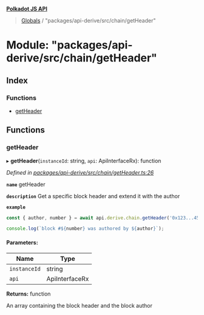 **[Polkadot JS API](../README.md)**

> [Globals](../globals.md) / "packages/api-derive/src/chain/getHeader"

# Module: "packages/api-derive/src/chain/getHeader"

## Index

### Functions

* [getHeader](_packages_api_derive_src_chain_getheader_.md#getheader)

## Functions

### getHeader

▸ **getHeader**(`instanceId`: string, `api`: ApiInterfaceRx): function

*Defined in [packages/api-derive/src/chain/getHeader.ts:26](https://github.com/polkadot-js/api/blob/d3703c072/packages/api-derive/src/chain/getHeader.ts#L26)*

**`name`** getHeader

**`description`** Get a specific block header and extend it with the author

**`example`** 
<BR>

```javascript
const { author, number } = await api.derive.chain.getHeader('0x123...456');

console.log(`block #${number} was authored by ${author}`);
```

#### Parameters:

Name | Type |
------ | ------ |
`instanceId` | string |
`api` | ApiInterfaceRx |

**Returns:** function

An array containing the block header and the block author

